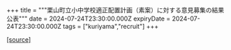 +++
title = """栗山町立小中学校適正配置計画（素案）に対する意見募集の結果公表"""
date = 2024-07-24T23:30:00.000Z
expiryDate = 2024-07-24T23:30:00.000Z
tags = ["kuriyama","recruit"]
+++


[[source]](https://www.town.kuriyama.hokkaido.jp/site/mirai/27350.html)
